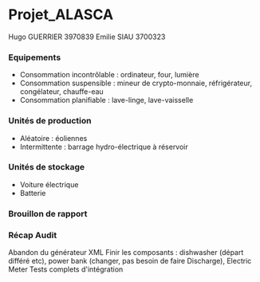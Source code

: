 # Projet_ALASCA

Hugo GUERRIER 3970839
Emilie SIAU 3700323

### Equipements
- Consommation incontrôlable : ordinateur, four, lumière
- Consommation suspensible : mineur de crypto-monnaie, réfrigérateur, congélateur, chauffe-eau
- Consommation planifiable : lave-linge, lave-vaisselle

### Unités de production
- Aléatoire : éoliennes
- Intermittente : barrage hydro-électrique à réservoir

### Unités de stockage
- Voiture électrique
- Batterie

### Brouillon de rapport



### Récap Audit
Abandon du générateur XML
Finir les composants : dishwasher (départ différé etc), power bank (changer, pas besoin de faire Discharge), Electric Meter
Tests complets d'intégration